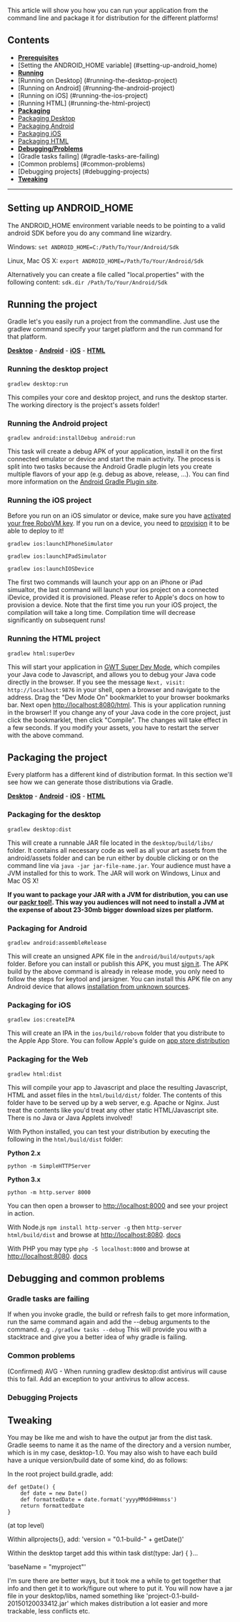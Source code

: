 This article will show you how you can run your application from the command line and package it for distribution for the different platforms!
## Contents
* [**Prerequisites**](#setting-up-android_home) 
 * [Setting the ANDROID_HOME variable] (#setting-up-android_home)
* [**Running**](#running-the-project)
 * [Running on Desktop] (#running-the-desktop-project)
 * [Running on Android] (#running-the-android-project)
 * [Running on iOS] (#running-the-ios-project)
 * [Running HTML] (#running-the-html-project)
* [**Packaging**](#packaging-the-project) 
 * [Packaging Desktop](#packaging-for-the-desktop)
 * [Packaging Android](#packaging-for-android)
 * [Packaging iOS](#packaging-for-ios)
 * [Packaging HTML](#packaging-for-the-web) 
* [**Debugging/Problems**](#debugging-and-common-problems) 
 * [Gradle tasks failing] (#gradle-tasks-are-failing)
 * [Common problems] (#common-problems)
 * [Debugging projects] (#debugging-projects)
* [**Tweaking**](#tweaking)

***

## Setting up ANDROID_HOME
The ANDROID_HOME environment variable needs to be pointing to a valid android SDK before you do any command line wizardry.

Windows: `set ANDROID_HOME=C:/Path/To/Your/Android/Sdk`

Linux, Mac OS X: `export ANDROID_HOME=/Path/To/Your/Android/Sdk`

Alternatively you can create a file called "local.properties" with the following content: `sdk.dir /Path/To/Your/Android/Sdk`

## Running the project
Gradle let's you easily run a project from the commandline. Just use the gradlew command specify your target platform and the run command for that platform.

[**Desktop**](#running-the-desktop-project) - [**Android**](#running-the-android-project) - [**iOS**](#running-the-ios-project) - [**HTML**](#running-the-html-project) 

### Running the desktop project
`gradlew desktop:run`

This compiles your core and desktop project, and runs the desktop starter. The working directory is the project's assets folder!

### Running the Android project
`gradlew android:installDebug android:run`

This task will create a debug APK of your application, install it on the first connected emulator or device and start the main activity. The process is split into two tasks because the Android Gradle plugin lets you create multiple flavors of your app (e.g. debug as above, release, ...). You can find more information on the [Android Gradle Plugin site](http://tools.android.com/tech-docs/new-build-system/user-guide).

### Running the iOS project
Before you run on an iOS simulator or device, make sure you have [activated your free RoboVM key](https://github.com/libgdx/libgdx/wiki/Setting-up-your-Development-Environment-(Eclipse,-Intellij-IDEA,-NetBeans)#setup-for-ios-development). If you run on a device, you need to [provision](http://docs.robovm.com/getting-started/provisioning.html) it to be able to deploy to it!

`gradlew ios:launchIPhoneSimulator`

`gradlew ios:launchIPadSimulator`

`gradlew ios:launchIOSDevice`

The first two commands will launch your app on an iPhone or iPad simualtor, the last command will launch your ios project on a connected iDevice, provided it is provisioned. Please refer to Apple's docs on how to provision a device. Note that the first time you run your iOS project, the compilation will take a long time. Compilation time will decrease significantly on subsequent runs!

### Running the HTML project
`gradlew html:superDev`

This will start your application in [GWT Super Dev Mode](http://www.badlogicgames.com/wordpress/?p=3073), which compiles your Java code to Javascript, and allows you to debug your Java code directly in the browser. If you see the message `Next, visit: http://localhost:9876` in your shell, open a browser and navigate to the address. Drag the "Dev Mode On" bookmarklet to your browser bookmarks bar. Next open [http://localhost:8080/html](http://localhost:8080/html). This is your application running in the browser! If you change any of your Java code in the core project, just click the bookmarklet, then click "Compile". The changes will take effect in a few seconds. If you modify your assets, you have to restart the server with the above command.

## Packaging the project
Every platform has a different kind of distribution format. In this section we'll see how we can generate those distributions via Gradle.

[**Desktop**](#packaging-for-the-desktop) - [**Android**](#packaging-for-android) - [**iOS**](#packaging-for-ios) - [**HTML**](#packaging-for-the-web) 

### Packaging for the desktop
`gradlew desktop:dist`

This will create a runnable JAR file located in the `desktop/build/libs/` folder. It contains all necessary code as well as all your art assets from the android/assets folder and can be run either by double clicking or on the command line via `java -jar jar-file-name.jar`. Your audience must have a JVM installed for this to work. The JAR will work on Windows, Linux and Mac OS X!

**If you want to package your JAR with a JVM for distribution, you can use our [packr tool!](https://github.com/libgdx/packr). This way you audiences will not need to install a JVM at the expense of about 23-30mb bigger download sizes per platform.**

### Packaging for Android
`gradlew android:assembleRelease`

This will create an unsigned APK file in the `android/build/outputs/apk` folder. Before you can install or publish this APK, you must [sign it](http://developer.android.com/tools/publishing/app-signing.html). The APK build by the above command is already in release mode, you only need to follow the steps for keytool and jarsigner. You can install this APK file on any Android device that allows [installation from unknown sources](http://developer.android.com/distribute/open.html#unknown-sources). 

### Packaging for iOS
`gradlew ios:createIPA`

This will create an IPA in the `ios/build/robovm` folder that you distribute to the Apple App Store. You can follow Apple's guide on [app store distribution](https://developer.apple.com/library/ios/documentation/IDEs/Conceptual/AppDistributionGuide/Introduction/Introduction.html)

### Packaging for the Web
`gradlew html:dist`

This will compile your app to Javascript and place the resulting Javascript, HTML and asset files in the `html/build/dist/` folder. The contents of this folder have to be served up by a web server, e.g. Apache or Nginx. Just treat the contents like you'd treat any other static HTML/Javascript site. There is no Java or Java Applets involved!

With Python installed, you can test your distribution by executing the following in the `html/build/dist` folder:

**Python 2.x**

`python -m SimpleHTTPServer`

**Python 3.x**

`python -m http.server 8000`

You can then open a browser to [http://localhost:8000](http://localhost:8000) and see your project in action.

With Node.js `npm install http-server -g` then `http-server html/build/dist` and browse at <http://localhost:8080>. [docs](https://github.com/indexzero/http-server)

With PHP you may type `php -S localhost:8000` and browse at <http://localhost:8080>. [docs](http://php.net/manual/en/features.commandline.webserver.php)

## Debugging and common problems
### Gradle tasks are failing
If when you invoke gradle, the build or refresh fails to get more information, run the same command again and add the --debug arguments to the command.
e.g
```./gradlew tasks --debug```
This will provide you with a stacktrace and give you a better idea of why gradle is failing.

### Common problems
(Confirmed) AVG - When running gradlew desktop:dist antivirus will cause this to fail. Add an exception to your antivirus to allow access.
### Debugging Projects

## Tweaking

You may be like me and wish to have the output jar from the dist task. Gradle seems to name it as the name of the directory and a version number, which is in my case, desktop-1.0. You may also wish to have each build have a unique version/build date of some kind, do as follows:

In the root project build.gradle, add:

    def getDate() {
        def date = new Date()
        def formattedDate = date.format('yyyyMMddHHmmss')
        return formattedDate
    }

(at top level)

Within allprojects{}, add: 'version = "0.1-build-" + getDate()'

Within the desktop target add this within task dist(type: Jar) { }...

'baseName = "myproject"'

I'm sure there are better ways, but it took me a while to get together that info and then get it to work/figure out where to put it. You will now have a jar file in your desktop/libs, named something like 'project-0.1-build-20150120033412.jar' which makes distribution a lot easier and more trackable, less conflicts etc.